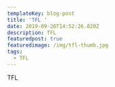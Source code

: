 ```yaml
---
templateKey: blog-post
title: 'TFL '
date: 2019-09-26T14:52:26.820Z
description: TFL
featuredpost: true
featuredimage: /img/tfl-thumb.jpg
tags:
  - TFL
---
```

TFL
